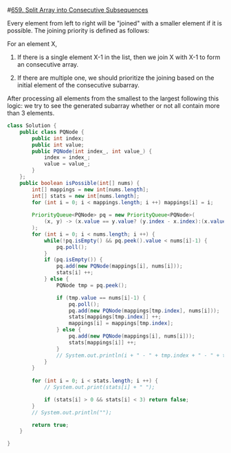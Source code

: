 #[659. Split Array into Consecutive Subsequences](https://leetcode.com/problems/split-array-into-consecutive-subsequences/)

Every element from left to right will be "joined" with a smaller element if it is possible.
The joining priority is defined as follows:

For an element X,

1. If there is a single element X-1 in the list, then we join X with X-1 to form an consecutive array.

2. If there are multiple one, we should prioritize the joining based on the initial element of the consecutive subarray.

After processing all elements from the smallest to the largest following this logic: we try to see the generated subarray whether or not all contain more than 3 elements.

```java
class Solution {
    public class PQNode {
        public int index;
        public int value;
        public PQNode(int index_, int value_) {
            index = index_;
            value = value_;
        }
    };
    public boolean isPossible(int[] nums) {
        int[] mappings = new int[nums.length];
        int[] stats = new int[nums.length];
        for (int i = 0; i < mappings.length; i ++) mappings[i] = i;
        
        PriorityQueue<PQNode> pq = new PriorityQueue<PQNode>(
            (x, y) -> (x.value == y.value? (y.index - x.index):(x.value - y.value))
        );
        for (int i = 0; i < nums.length; i ++) {
            while(!pq.isEmpty() && pq.peek().value < nums[i]-1) {
                pq.poll();
            }
            if (pq.isEmpty()) {
                pq.add(new PQNode(mappings[i], nums[i]));
                stats[i] ++;
            } else {
                PQNode tmp = pq.peek();

                if (tmp.value == nums[i]-1) {
                    pq.poll();
                    pq.add(new PQNode(mappings[tmp.index], nums[i]));
                    stats[mappings[tmp.index]] ++;
                    mappings[i] = mappings[tmp.index];
                } else {
                    pq.add(new PQNode(mappings[i], nums[i]));
                    stats[mappings[i]] ++;
                }
                // System.out.println(i + " - " + tmp.index + " - " + tmp.value + " - " + mappings[tmp.index]);
            }
        }
        
        for (int i = 0; i < stats.length; i ++) {
            // System.out.print(stats[i] + " ");

            if (stats[i] > 0 && stats[i] < 3) return false;
        }
        // System.out.println("");

        return true;
    }

}
```